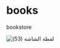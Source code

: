 # books
bookstore

![‏‏لقطة الشاشة (53)](https://user-images.githubusercontent.com/68790278/88466046-1c822780-ced1-11ea-9b13-ca9dc8705945.png)
